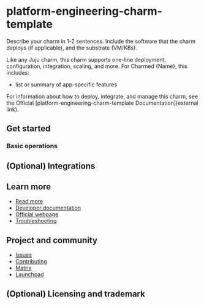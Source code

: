 <!--
Avoid using this README file for information that is maintained or published elsewhere, e.g.:

* metadata.yaml > published on Charmhub
* documentation > published on (or linked to from) Charmhub
* detailed contribution guide > documentation or CONTRIBUTING.md

Use links instead.
-->
<!--
NOTE: This template has the documentation under the `docs-template` due with issues with discourse-gatekeeper. The `docs-template` directory must be changed to `docs` after using this template to ensure discourse-gatekeeper correctly identifies the documentation changes.
-->
# platform-engineering-charm-template
<!-- Use this space for badges -->

Describe your charm in 1-2 sentences. Include the software that the charm deploys (if applicable), and the substrate (VM/K8s).

Like any Juju charm, this charm supports one-line deployment, configuration, integration, scaling, and more. For Charmed {Name}, this includes:
* list or summary of app-specific features

For information about how to deploy, integrate, and manage this charm, see the Official [platform-engineering-charm-template Documentation](external link).

## Get started
<!--If the charm already contains a relevant how-to guide or tutorial in its documentation,
use this section to link the documentation. You don’t need to duplicate documentation here.
If the tutorial is more complex than getting started, then provide brief descriptions of the
steps needed for the simplest possible deployment. Make sure to include software and hardware
prerequisites.

This section could be structured in the following way:

### Set up
<Steps for setting up the environment (e.g. via Multipass)>

### Deploy
<Steps for deploying the charm>

-->

### Basic operations
<!--Brief walkthrough of performing standard configurations or operations.

Use this section is to emphasize features or capabilities of the charm.
Link to any relevant how-to guides here.

Use this section to provide information on important actions, required configurations, or
other operations the user should know about. You don’t need to list every action or configuration.
Link the Charmhub documentation for actions and configurations if you write about them.

You may also want to link to the `charmcraft.yaml` file here.
-->

## (Optional) Integrations
<!-- Information about particularly relevant interfaces, endpoints or libraries related to the
charm. For example, peer relation endpoints required by other charms for integration.

Otherwise, include a link the Charmhub documentation on integrations.
--> 

## Learn more
<!-- 
Provide a list of resources, including the official documentation, developer documentation,
an official website for the software and a troubleshooting guide. Note that this list is not
exhaustive or always relevant for every charm. If there is no official troubleshooting guide,
include a link to the relevant Matrix channel.
-->

* [Read more]() <!--Link to the charm's official documentation-->
* [Developer documentation]() <!--Link to any developer documentation (could be upstream)-->
* [Official webpage]() <!--(Optional) Link to official upstream webpage/blog/marketing content--> 
* [Troubleshooting]() <!--(Optional) Link to a page or section about troubleshooting/FAQ-->

## Project and community
* [Issues]() <!--Link to GitHub issues (if applicable)-->
* [Contributing]() <!--Link to any contribution guides, preferably for the source code--> 
* [Matrix]() <!--Link to contact info (if applicable), e.g. Matrix channel-->
* [Launchpad]() <!--Link to Launchpad (if applicable)-->

## (Optional) Licensing and trademark

